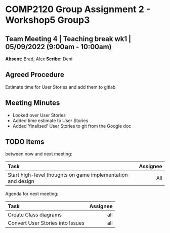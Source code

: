 # COMP2120 Group Assignment 2 - Workshop5 Group3

## Team Meeting 4 | Teaching break wk1 | 05/09/2022 (9:00am - 10:00am)
**Absent:**
Brad, Alex
**Scribe:**
Deni
## Agreed Procedure
Estimate time for User Stories and add them to gitlab

## Meeting Minutes
- Looked over User Stories 
- Added time estimate to User Stories
- Added 'finalised' User Stories to git from the Google doc

## TODO Items
between now and next meeting:

| Task                                                        | Assignee |
|:------------------------------------------------------------|---------:|
| Start high-level thoughts on game implementation and design |      All |

Agenda for next meeting:

| Task                                                                                       | Assignee        |
|:-------------------------------------------------------------------------------------------|----------------:|
| Create Class diagrams                                                                      |             all |
| Convert User Stories into Issues                                                           |             all |